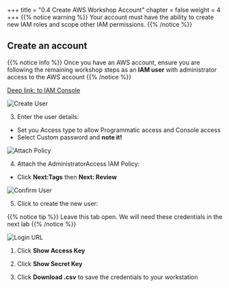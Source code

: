 +++
title = "0.4 Create AWS Workshop Account"
chapter = false
weight = 4
+++
{{% notice warning %}}
Your account must have the ability to create new IAM roles and scope other IAM permissions.
{{% /notice %}}

## Create an account 

{{% notice info %}}
Once you have an AWS account, ensure you are following the remaining workshop steps
as an **IAM user** with administrator access to the AWS account
{{% /notice %}}

[Deep link: to IAM Console](https://console.aws.amazon.com/iam/home?region=us-west-2#/users$new)

![Create User](/images/getting_started/iam-1-create-user.png)

3. Enter the user details:
  - Set you Access type to allow Programmatic access and Console access
  - Select Custom password and __note it!__

![Attach Policy](/images/getting_started/iam-2-attach-policy.png)

4. Attach the AdministratorAccess IAM Policy:

  - Click __Next:Tags__ then __Next: Review__

![Confirm User](/images/getting_started/iam-3-create-user.png)

5. Click to create the new user:

{{% notice tip %}}
Leave this tab open.  We will need these credentials in the next lab
{{% /notice %}}

![Login URL](/images/getting_started/download-creds.png )

1. Click __Show Access Key__

2. Click __Show Secret Key__

3. Click __Download .csv__ to save the credentials to your workstation
